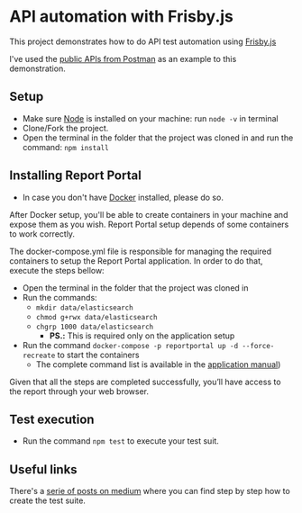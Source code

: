 # API automation with Frisby.js

This project demonstrates how to do API test automation using [Frisby.js](https://frisbyjs.com)

I've used the [public APIs from Postman](https://docs.postman-echo.com/?version=latest) as an example to this demonstration.

## Setup

- Make sure [Node](https://nodejs.org) is installed on your machine: run `node -v` in terminal
- Clone/Fork the project.
- Open the terminal in the folder that the project was cloned in and run the command: `npm install`

## Installing Report Portal

- In case you don't have [Docker](https://www.docker.com/) installed, please do so.

After Docker setup, you'll be able to create containers in your machine and expose them as you wish. Report Portal setup depends of some containers to work correctly.

The docker-compose.yml file is responsible for managing the required containers to setup the Report Portal application. In order to do that, execute the steps bellow:

- Open the terminal in the folder that the project was cloned in
- Run the commands:
  - `mkdir data/elasticsearch`
  - `chmod g+rwx data/elasticsearch`
  - `chgrp 1000 data/elasticsearch`
    - **PS.:** This is required only on the application setup
- Run the command `docker-compose -p reportportal up -d --force-recreate` to start the containers
  - The complete command list is available in the [application manual](https://reportportal.io/download))

Given that all the steps are completed successfully, you’ll have access to the report through your web browser.

## Test execution

- Run the command `npm test` to execute your test suit.

## Useful links

There's a [serie of posts on medium](https://medium.com/serasa-consumidor/parte-1-introdu%C3%A7%C3%A3o-e-requisi%C3%A7%C3%B5es-get-6c7ec9c7c778) where you can find step by step how to create the test suite.
